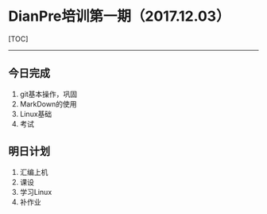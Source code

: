 # DianPre培训第一期（2017.12.03）
[TOC]

* * *

## 今日完成
1. git基本操作，巩固
2. MarkDown的使用
3. Linux基础
4. 考试

## 明日计划
1. 汇编上机
2. 课设
3. 学习Linux
4. 补作业